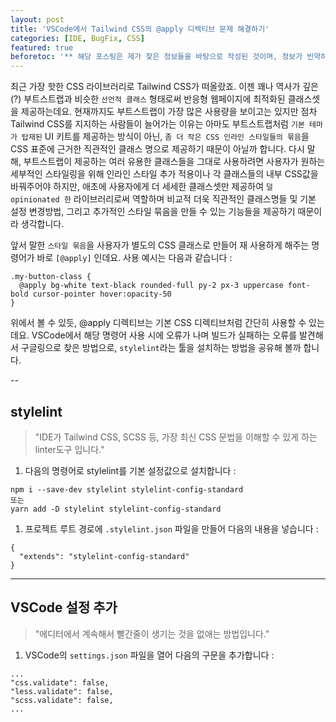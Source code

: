 ```yaml
---
layout: post
title: 'VSCode에서 Tailwind CSS의 @apply 디렉티브 문제 해결하기'
categories: [IDE, BugFix, CSS]
featured: true
beforetoc: '** 해당 포스팅은 제가 찾은 정보들을 바탕으로 작성된 것이며, 정보가 빈약하거나 오류가 있을 수 있습니다. 댓글로 지적 & 수정요청 해주시면 너무나 감사하겠습니다!'
---
```


최근 가장 핫한 CSS 라이브러리로 Tailwind CSS가 떠올랐죠. 이젠 꽤나 역사가 깊은(?) 부트스트랩과 비슷한 `선언적 클래스` 형태로써 반응형 웹페이지에 최적화된 클래스셋을 제공하는데요. 현재까지도 부트스트랩이 가장 많은 사용량을 보이고는 있지만 점차 Tailwind CSS를 지지하는 사람들이 늘어가는 이유는 아마도 부트스트랩처럼 `기본 테마가 탑재된` UI 키트를 제공하는 방식이 아닌, `좀 더 작은 CSS 인라인 스타일들의 묶음`을 CSS 표준에 근거한 직관적인 클래스 명으로 제공하기 때문이 아닐까 합니다. 다시 말해, 부트스트랩이 제공하는 여러 유용한 클래스들을 그대로 사용하려면 사용자가 원하는 세부적인 스타일링을 위해 인라인 스타일 추가 적용이나 각 클래스들의 내부 CSS값을 바꿔주어야 하지만, 애초에 사용자에게 더 세세한 클래스셋만 제공하여 `덜 opinionated 한` 라이브러리로써 역할하며 비교적 더욱 직관적인 클래스명들 및 기본 설정 변경방법, 그리고 추가적인 스타일 묶음을 만들 수 있는 기능들을 제공하기 때문이라 생각합니다.

앞서 말한 `스타일 묶음`을 사용자가 별도의 CSS 클래스로 만들어 재 사용하게 해주는 명령어가 바로 `[@apply]` 인데요. 사용 예시는 다음과 같습니다 :

```
.my-button-class {
  @apply bg-white text-black rounded-full py-2 px-3 uppercase font-bold cursor-pointer hover:opacity-50
}
```

위에서 볼 수 있듯, @apply 디렉티브는 기본 CSS 디렉티브처럼 간단히 사용할 수 있는데요. VSCode에서 해당 명령어 사용 시에 오류가 나며 빌드가 실패하는 오류를 발견해서 구글링으로 찾은 방법으로, `stylelint`라는 툴을 설치하는 방법을 공유해 볼까 합니다.

--

## stylelint

> "IDE가 Tailwind CSS, SCSS 등, 가장 최신 CSS 문법을 이해할 수 있게 하는 linter도구 입니다."

1. 다음의 명령어로 stylelint를 기본 설정값으로 설치합니다 :

```
npm i --save-dev stylelint stylelint-config-standard
또는
yarn add -D stylelint stylelint-config-standard
```

1. 프로젝트 루트 경로에 `.stylelint.json` 파일을 만들어 다음의 내용을 넣습니다 :

```
{
  "extends": "stylelint-config-standard"
}
```

---

## VSCode 설정 추가

> "에디터에서 계속해서 빨간줄이 생기는 것을 없애는 방법입니다."

1. VSCode의 `settings.json` 파일을 열어 다음의 구문을 추가합니다 :

```
...
"css.validate": false,
"less.validate": false,
"scss.validate": false,
...
```
